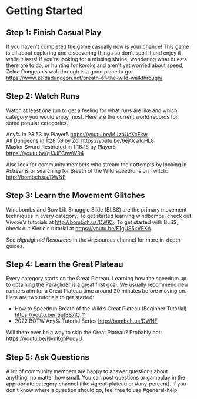 # Getting Started

## Step 1: Finish Casual Play

If you haven't completed the game casually now is your chance! This game is all about exploring and discovering things so don't spoil it and enjoy it while it lasts! If you're looking for a missing shrine, wondering what quests there are to do, or hunting for koroks and aren't yet worried about speed, Zelda Dungeon's walkthrough is a good place to go: https://www.zeldadungeon.net/breath-of-the-wild-walkthrough/


## Step 2: Watch Runs

Watch at least one run to get a feeling for what runs are like and which category you would enjoy most. Here are the current world records for some popular categories.

Any% in 23:53 by Player5 https://youtu.be/MJzbUcXcEkw  
All Dungeons in 1:28:59 by Zdi https://youtu.be/6ejOca1qHL8  
Master Sword Restricted in 1:16:16 by Player5 https://youtu.be/q13JFCnwW94

Also look for community members who stream their attempts by looking in #streams or searching for Breath of the Wild speedruns on Twitch: http://bombch.us/DWNE


## Step 3: Learn the Movement Glitches

Windbombs and Bow Lift Smuggle Slide (BLSS) are the primary movement techniques in every category. To get started learning windbombs, check out Vivoxe's tutorials at http://bombch.us/DWK5. To get started with BLSS, check out Kleric's tutorial at https://youtu.be/F1gUS5kVEXA.

See *Highlighted Resources* in the #resources channel for more in-depth guides.

## Step 4: Learn the Great Plateau

Every category starts on the Great Plateau. Learning how the speedrun up to obtaining the Paraglider is a great first goal. We usually recommend new runners aim for a Great Plateau time around 20 minutes before moving on. Here are two tutorials to get started:
* How to Speedrun Breath of the Wild’s Great Plateau (Beginner Tutorial) https://youtu.be/r5utB87iQ_Y
* 2022 BOTW Any% Tutorial Series http://bombch.us/DWNF

Will there ever be a way to skip the Great Plateau? Probably not: https://youtu.be/NvnKghPudyU

## Step 5: Ask Questions

A lot of community members are happy to answer questions about anything, no matter how small. You can post questions or gameplay in the appropriate category channel (like #great-plateau or #any-percent). If you don't know where a question should go, feel free to use #general-help.
